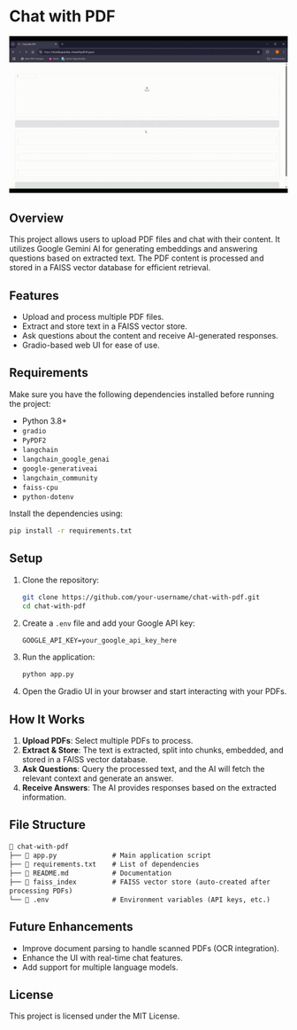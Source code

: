 # Chat with PDF 

![Demo Preview](media/Chat_with_pdf.gif)

## Overview
This project allows users to upload PDF files and chat with their content. It utilizes Google Gemini AI for generating embeddings and answering questions based on extracted text. The PDF content is processed and stored in a FAISS vector database for efficient retrieval.

## Features
- Upload and process multiple PDF files.
- Extract and store text in a FAISS vector store.
- Ask questions about the content and receive AI-generated responses.
- Gradio-based web UI for ease of use.

## Requirements
Make sure you have the following dependencies installed before running the project:

- Python 3.8+
- `gradio`
- `PyPDF2`
- `langchain`
- `langchain_google_genai`
- `google-generativeai`
- `langchain_community`
- `faiss-cpu`
- `python-dotenv`

Install the dependencies using:
```sh
pip install -r requirements.txt
```

## Setup
1. Clone the repository:
   ```sh
   git clone https://github.com/your-username/chat-with-pdf.git
   cd chat-with-pdf
   ```
2. Create a `.env` file and add your Google API key:
   ```
   GOOGLE_API_KEY=your_google_api_key_here
   ```
3. Run the application:
   ```sh
   python app.py
   ```
4. Open the Gradio UI in your browser and start interacting with your PDFs.

## How It Works
1. **Upload PDFs**: Select multiple PDFs to process.
2. **Extract & Store**: The text is extracted, split into chunks, embedded, and stored in a FAISS vector database.
3. **Ask Questions**: Query the processed text, and the AI will fetch the relevant context and generate an answer.
4. **Receive Answers**: The AI provides responses based on the extracted information.

## File Structure
```
📂 chat-with-pdf
├── 📜 app.py              # Main application script
├── 📜 requirements.txt    # List of dependencies
├── 📜 README.md           # Documentation
├── 📂 faiss_index         # FAISS vector store (auto-created after processing PDFs)
└── 📜 .env                # Environment variables (API keys, etc.)
```

## Future Enhancements
- Improve document parsing to handle scanned PDFs (OCR integration).
- Enhance the UI with real-time chat features.
- Add support for multiple language models.

## License
This project is licensed under the MIT License.



